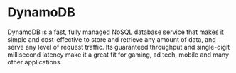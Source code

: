 # DynamoDB

DynamoDB is a fast, fully managed NoSQL database service that makes it simple and cost-effective to store and retrieve any amount of data, and serve any level of request traffic. Its guaranteed throughput and single-digit millisecond latency make it a great fit for gaming, ad tech, mobile and many other applications.
